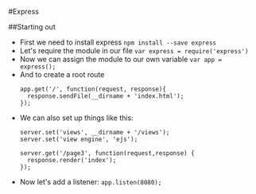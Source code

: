 #Express

##Starting out 
* First we need to install express
  ```npm install --save express```
* Let's require the module in our file
  ```var express = require('express')```
* Now we can assign the module to our own variable
  ``` var app = express(); ```
* And to create a root route
  ```
  app.get('/', function(request, response){
    response.sendFile(__dirname + 'index.html');
  });
  ```
* We can also set up things like this:
  ```
  server.set('views', __dirname + '/views');
  server.set('view engine', 'ejs');

  server.get('/page3', function(request,response) {
    response.render('index');
  });
  ```
* Now let's add a listener:
  ```app.listen(8080);```